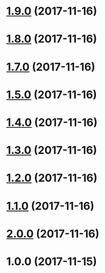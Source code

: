 <a name="1.9.0"></a>
# [1.9.0](https://github.com/digimuza/ngx-moz-layouter/compare/v1.8.0...v1.9.0) (2017-11-16)



<a name="1.8.0"></a>
# [1.8.0](https://github.com/digimuza/ngx-moz-layouter/compare/v1.7.0...v1.8.0) (2017-11-16)



<a name="1.7.0"></a>
# [1.7.0](https://github.com/digimuza/ngx-moz-layouter/compare/v1.5.0...v1.7.0) (2017-11-16)



<a name="1.5.0"></a>
# [1.5.0](https://github.com/digimuza/ngx-moz-layouter/compare/v1.4.0...v1.5.0) (2017-11-16)



<a name="1.4.0"></a>
# [1.4.0](https://github.com/digimuza/ngx-moz-layouter/compare/v1.3.0...v1.4.0) (2017-11-16)



<a name="1.3.0"></a>
# [1.3.0](https://github.com/digimuza/ngx-moz-layouter/compare/v1.2.0...v1.3.0) (2017-11-16)



<a name="1.2.0"></a>
# [1.2.0](https://github.com/digimuza/ngx-moz-layouter/compare/v1.1.0...v1.2.0) (2017-11-16)



<a name="1.1.0"></a>
# [1.1.0](https://github.com/digimuza/ngx-moz-layouter/compare/v2.0.0...v1.1.0) (2017-11-16)



<a name="2.0.0"></a>
# [2.0.0](https://github.com/digimuza/ngx-moz-layouter/compare/v1.0.0...v2.0.0) (2017-11-16)



<a name="1.0.0"></a>
# 1.0.0 (2017-11-15)



